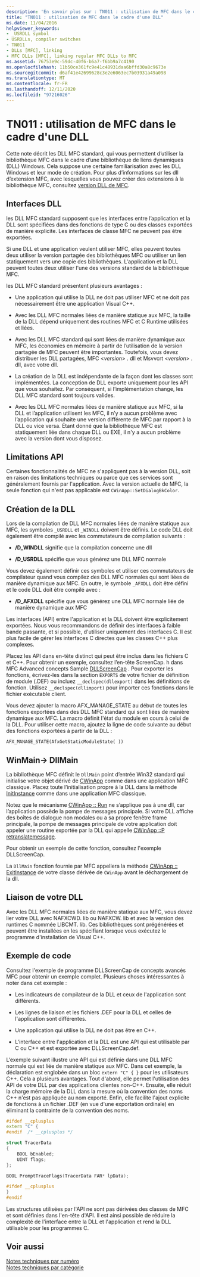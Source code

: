 ```yaml
---
description: 'En savoir plus sur : TN011 : utilisation de MFC dans le cadre d’une DLL'
title: "TN011 : utilisation de MFC dans le cadre d'une DLL"
ms.date: 11/04/2016
helpviewer_keywords:
- _USRDLL symbol
- USRDLLs, compiler switches
- TN011
- DLLs [MFC], linking
- MFC DLLs [MFC], linking regular MFC DLLs to MFC
ms.assetid: 76753e9c-59dc-40f6-b6a7-f6bb9a7c4190
ms.openlocfilehash: 11b50ce361fc9e41c48931daa6bffd30a8c9673e
ms.sourcegitcommit: d6af41e42699628c3e2e6063ec7b03931a49a098
ms.translationtype: MT
ms.contentlocale: fr-FR
ms.lasthandoff: 12/11/2020
ms.locfileid: "97216026"
---
```

# <a name="tn011-using-mfc-as-part-of-a-dll"></a>TN011 : utilisation de MFC dans le cadre d'une DLL

Cette note décrit les DLL MFC standard, qui vous permettent d’utiliser la bibliothèque MFC dans le cadre d’une bibliothèque de liens dynamiques (DLL) Windows. Cela suppose une certaine familiarisation avec les DLL Windows et leur mode de création. Pour plus d’informations sur les dll d’extension MFC, avec lesquelles vous pouvez créer des extensions à la bibliothèque MFC, consultez [version DLL de MFC](../mfc/tn033-dll-version-of-mfc.md).

## <a name="dll-interfaces"></a>Interfaces DLL

les DLL MFC standard supposent que les interfaces entre l’application et la DLL sont spécifiées dans des fonctions de type C ou des classes exportées de manière explicite. Les interfaces de classe MFC ne peuvent pas être exportées.

Si une DLL et une application veulent utiliser MFC, elles peuvent toutes deux utiliser la version partagée des bibliothèques MFC ou utiliser un lien statiquement vers une copie des bibliothèques. L'application et la DLL peuvent toutes deux utiliser l'une des versions standard de la bibliothèque MFC.

les DLL MFC standard présentent plusieurs avantages :

- Une application qui utilise la DLL ne doit pas utiliser MFC et ne doit pas nécessairement être une application Visual C++.

- Avec les DLL MFC normales liées de manière statique aux MFC, la taille de la DLL dépend uniquement des routines MFC et C Runtime utilisées et liées.

- Avec les DLL MFC standard qui sont liées de manière dynamique aux MFC, les économies en mémoire à partir de l’utilisation de la version partagée de MFC peuvent être importantes. Toutefois, vous devez distribuer les DLL partagées, MFC \<*version*> . dll et Msvvcrt \<*version*> . dll, avec votre dll.

- La création de la DLL est indépendante de la façon dont les classes sont implémentées. La conception de DLL exporte uniquement pour les API que vous souhaitez. Par conséquent, si l’implémentation change, les DLL MFC standard sont toujours valides.

- Avec les DLL MFC normales liées de manière statique aux MFC, si la DLL et l’application utilisent les MFC, il n’y a aucun problème avec l’application qui souhaite une version différente de MFC par rapport à la DLL ou vice versa. Étant donné que la bibliothèque MFC est statiquement liée dans chaque DLL ou EXE, il n'y a aucun problème avec la version dont vous disposez.

## <a name="api-limitations"></a>Limitations API

Certaines fonctionnalités de MFC ne s'appliquent pas à la version DLL, soit en raison des limitations techniques ou parce que ces services sont généralement fournis par l'application. Avec la version actuelle de MFC, la seule fonction qui n'est pas applicable est `CWinApp::SetDialogBkColor`.

## <a name="building-your-dll"></a>Création de la DLL

Lors de la compilation de DLL MFC normales liées de manière statique aux MFC, les symboles `_USRDLL` et `_WINDLL` doivent être définis. Le code DLL doit également être compilé avec les commutateurs de compilation suivants :

- **/D_WINDLL** signifie que la compilation concerne une dll

- **/D_USRDLL** spécifie que vous générez une DLL MFC normale

Vous devez également définir ces symboles et utiliser ces commutateurs de compilateur quand vous compilez des DLL MFC normales qui sont liées de manière dynamique aux MFC. En outre, le symbole `_AFXDLL` doit être défini et le code DLL doit être compilé avec :

- **/D_AFXDLL** spécifie que vous générez une DLL MFC normale liée de manière dynamique aux MFC

Les interfaces (API) entre l'application et la DLL doivent être explicitement exportées. Nous vous recommandons de définir des interfaces à faible bande passante, et si possible, d'utiliser uniquement des interfaces C. Il est plus facile de gérer les interfaces C directes que les classes C++ plus complexes.

Placez les API dans en-tête distinct qui peut être inclus dans les fichiers C et C++. Pour obtenir un exemple, consultez l’en-tête ScreenCap. h dans MFC Advanced concepts Sample [DLLScreenCap](../overview/visual-cpp-samples.md) . Pour exporter les fonctions, écrivez-les dans la section `EXPORTS` de votre fichier de définition de module (.DEF) ou incluez `__declspec(dllexport)` dans les définitions de fonction. Utilisez `__declspec(dllimport)` pour importer ces fonctions dans le fichier exécutable client.

Vous devez ajouter la macro AFX_MANAGE_STATE au début de toutes les fonctions exportées dans des DLL MFC standard qui sont liées de manière dynamique aux MFC. La macro définit l'état du module en cours à celui de la DLL. Pour utiliser cette macro, ajoutez la ligne de code suivante au début des fonctions exportées à partir de la DLL :

`AFX_MANAGE_STATE(AfxGetStaticModuleState( ))`

## <a name="winmain---dllmain"></a>WinMain-> DllMain

La bibliothèque MFC définit le `DllMain` point d’entrée Win32 standard qui initialise votre objet dérivé de [CWinApp](../mfc/reference/cwinapp-class.md) comme dans une application MFC classique. Placez toute l’initialisation propre à la DLL dans la méthode [InitInstance](../mfc/reference/cwinapp-class.md#initinstance) comme dans une application MFC classique.

Notez que le mécanisme [CWinApp :: Run](../mfc/reference/cwinapp-class.md#run) ne s’applique pas à une dll, car l’application possède la pompe de messages principale. Si votre DLL affiche des boîtes de dialogue non modales ou a sa propre fenêtre frame principale, la pompe de messages principale de votre application doit appeler une routine exportée par la DLL qui appelle [CWinApp ::P retranslatemessage](../mfc/reference/cwinapp-class.md#pretranslatemessage).

Pour obtenir un exemple de cette fonction, consultez l'exemple DLLScreenCap.

La `DllMain` fonction fournie par MFC appellera la méthode [CWinApp :: ExitInstance](../mfc/reference/cwinapp-class.md#exitinstance) de votre classe dérivée de `CWinApp` avant le déchargement de la dll.

## <a name="linking-your-dll"></a>Liaison de votre DLL

Avec les DLL MFC normales liées de manière statique aux MFC, vous devez lier votre DLL avec NAFXCWD. lib ou NAFXCW. lib et avec la version des runtimes C nommée LIBCMT. lib. Ces bibliothèques sont prégénérées et peuvent être installées en les spécifiant lorsque vous exécutez le programme d'installation de Visual C++.

## <a name="sample-code"></a>Exemple de code

Consultez l'exemple de programme DLLScreenCap de concepts avancés MFC pour obtenir un exemple complet. Plusieurs choses intéressantes à noter dans cet exemple :

- Les indicateurs de compilateur de la DLL et ceux de l'application sont différents.

- Les lignes de liaison et les fichiers .DEF pour la DLL et celles de l'application sont différentes.

- Une application qui utilise la DLL ne doit pas être en C++.

- L'interface entre l'application et la DLL est une API qui est utilisable par C ou C++ et est exportée avec DLLScreenCap.def.

L’exemple suivant illustre une API qui est définie dans une DLL MFC normale qui est liée de manière statique aux MFC. Dans cet exemple, la déclaration est englobée dans un bloc `extern "C" { }` pour les utilisateurs C++. Cela a plusieurs avantages. Tout d'abord, elle permet l'utilisation des API de votre DLL par des applications clientes non-C++. Ensuite, elle réduit la charge mémoire de la DLL dans la mesure où la convention des noms C++ n'est pas appliquée au nom exporté. Enfin, elle facilite l'ajout explicite de fonctions à un fichier .DEF (en vue d'une exportation ordinale) en éliminant la contrainte de la convention des noms.

```cpp
#ifdef __cplusplus
extern "C" {
#endif  /* __cplusplus */

struct TracerData
{
    BOOL bEnabled;
    UINT flags;
};

BOOL PromptTraceFlags(TracerData FAR* lpData);

#ifdef __cplusplus
}
#endif
```

Les structures utilisées par l'API ne sont pas dérivées des classes de MFC et sont définies dans l'en-tête d'API. Il est ainsi possible de réduire la complexité de l'interface entre la DLL et l'application et rend la DLL utilisable pour les programmes C.

## <a name="see-also"></a>Voir aussi

[Notes techniques par numéro](../mfc/technical-notes-by-number.md)<br/>
[Notes techniques par catégorie](../mfc/technical-notes-by-category.md)
